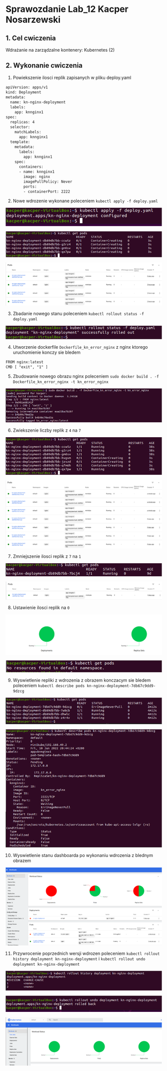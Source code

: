 # Sprawozdanie Lab_12 Kacper Nosarzewski
## 1. Cel cwiczenia

Wdrażanie na zarządzalne kontenery: Kubernetes (2)
## 2. Wykonanie cwiczenia

1. Powiekszenie ilosci replik zapisanych w pliku deploy.yaml
```
apiVersion: apps/v1
kind: Deployment
metadata:
  name: kn-nginx-deployment
  labels:
    app: knnginx1
spec:
  replicas: 4
  selector:
    matchLabels:
      app: knnginx1
  template:
    metadata:
      labels:
        app: knnginx1
    spec:
      containers:
      - name: knnginx1
        image: nginx
        imagePullPolicy: Never
        ports:
        - containerPort: 2222
```
2. Nowe wdrozenie wykonane poleceniem  `kubectl apply -f deploy.yaml` 

![img](apply.PNG)

![img](pods_4_t.PNG)

![img](pods_4.PNG)

3. Zbadanie nowego stanu poleceniem `kubectl rollout status -f deploy.yaml`

![img](rollout.PNG)


4. Utworzenie dockerfile `Dockerfile_kn_error_nginx` z nginx ktorego uruchomienie konczy sie bledem
```
FROM nginx:latest
CMD [ "exit", "1" ]
```
5. Zbudowanie nowego obrazu nginx poleceniem `sudo docker build . -f Dockerfile_kn_error_nginx -t kn_error_nginx`

![img](sudo_docker_build.PNG)

6. Zwiekszenie liczby replik z `4` na `7`

![img](pods_7_t.PNG)

![img](pods_7.PNG)

7. Zmniejszenie ilosci replik z `7` na `1` 

![img](pods_1_t.PNG)

![img](pods_1.PNG)

8. Ustawienie ilosci replik na `0`

![img](pods_0.PNG)

![img](pods_0_t.PNG)

9. Wyswietlenie repliki z wdrozenia z obrazem konczacym sie bledem poleceniem `kubectl describe pods kn-nginx-deployment-7db67c9dd9-9dzcg
`

![img](error_pods.PNG)

![img](error_pods1.PNG)

10. Wyswietlenie stanu dashboarda po wykonaniu wdrozenia z blednym obrazem

![img](error_nginx_dash.PNG)

11. Przywrocenie poprzednich wersji wdrozen poleceniem `kubectl rollout history deployment kn-nginx-deployment` i `kubectl rollout undo deployment kn-nginx-deployment`

![img](history.PNG)

![img](undo.PNG)

![img](undo_2.PNG)





